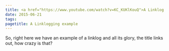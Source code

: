 ```yaml
---
title: <a href="https://www.youtube.com/watch?v=KC_KUKlKouQ">A Linklog example</a>
date: 2015-06-21
tags: 
pagetitle: A Linklogging example
---
```


So, right here we have an example of a linklog and all its glory, the title links out, how crazy is that?
